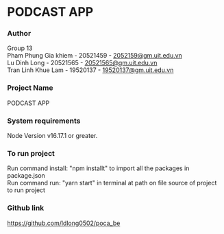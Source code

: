 ﻿# PODCAST APP

### Author

Group 13<br>
Pham Phung Gia khiem - 20521459 - 2052159@gm.uit.edu.vn<br>
Lu Dinh Long - 20521565 - 20521565@gm.uit.edu.vn<br>
Tran Linh Khue Lam - 19520137 - 19520137@gm.uit.edu.vn

### Project Name

PODCAST APP

### System requirements

Node Version v16.17.1 or greater.<br>

### To run project

Run command install: "npm installt" to import all the packages in package.json<br>
Run command run: "yarn start" in terminal at path on file source of project to run project

### Github link
https://github.com/ldlong0502/poca_be
